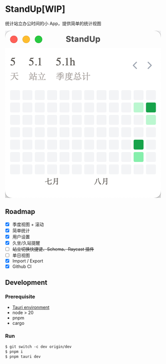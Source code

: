 # StandUp[WIP]

统计站立办公时间的小 App，提供简单的统计视图

![App 截图](screenshot.png)

## Roadmap

- [x] 季度视图 + 滚动
- [x] 简单统计
- [x] 用户设置
- [x] 久坐/久站提醒
- [ ] ~~站立切换快捷键、Schema、Raycast 插件~~
- [ ] 单日视图
- [x] Import / Export
- [x] Github CI

## Development

### Prerequisite

- [Tauri environment](https://tauri.app/v1/guides/getting-started/prerequisites/)
- node > 20
- pnpm
- cargo

### Run

```
$ git switch -c dev origin/dev
$ pnpm i
$ pnpm tauri dev
```
